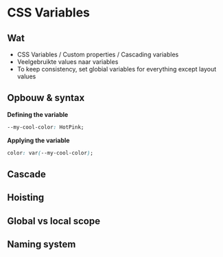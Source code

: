 # CSS Variables
## Wat

 - CSS Variables / Custom properties / Cascading variables
 - Veelgebruikte values naar variables
 - To keep consistency, set globial variables for everything except layout values

## Opbouw & syntax
**Defining the variable**
```css
--my-cool-color: HotPink;
```

**Applying the variable**
```css
color: var(--my-cool-color);
```

## Cascade

## Hoisting

## Global vs local scope

## Naming system

<!--stackedit_data:
eyJoaXN0b3J5IjpbLTE3OTE4NzExMzMsOTcxMzAxODM1LDE0Mz
MzMDEwNSw3MzA5OTgxMTZdfQ==
-->